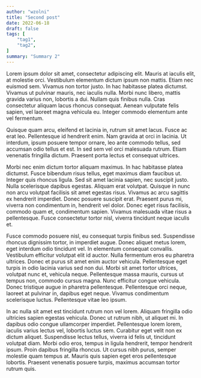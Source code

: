 ```yaml
---
author: "wzolni"
title: "Second post"
date: 2022-06-18
draft: false
tags: [
    "tag1",
    "tag2",
]
summary: "Summary 2"
---
```


Lorem ipsum dolor sit amet, consectetur adipiscing elit. Mauris at iaculis elit, at molestie orci. Vestibulum elementum dictum ipsum non mattis. Etiam nec euismod sem. Vivamus non tortor justo. In hac habitasse platea dictumst. Vivamus ut pulvinar mauris, nec iaculis nulla. Morbi nunc libero, mattis gravida varius non, lobortis a dui. Nullam quis finibus nulla. Cras consectetur aliquam lacus rhoncus consequat. Aenean vulputate felis sapien, vel laoreet magna vehicula eu. Integer commodo elementum ante vel fermentum.

Quisque quam arcu, eleifend et lacinia in, rutrum sit amet lacus. Fusce ac erat leo. Pellentesque id hendrerit enim. Nam gravida at orci in lacinia. Ut interdum, ipsum posuere tempor ornare, leo ante commodo tellus, sed accumsan odio tellus et est. In sed sem vel orci malesuada rutrum. Etiam venenatis fringilla dictum. Praesent porta lectus et consequat ultrices.

Morbi nec enim dictum tortor aliquam maximus. In hac habitasse platea dictumst. Fusce bibendum risus tellus, eget maximus diam faucibus ut. Integer quis rhoncus ligula. Sed sit amet lacinia sapien, nec suscipit justo. Nulla scelerisque dapibus egestas. Aliquam erat volutpat. Quisque in nunc non arcu volutpat facilisis sit amet egestas risus. Vivamus ac arcu sagittis ex hendrerit imperdiet. Donec posuere suscipit erat. Praesent purus mi, viverra non condimentum in, hendrerit vel dolor. Donec eget risus facilisis, commodo quam et, condimentum sapien. Vivamus malesuada vitae risus a pellentesque. Fusce consectetur tortor nisl, viverra tincidunt neque iaculis et.

Fusce commodo posuere nisl, eu consequat turpis finibus sed. Suspendisse rhoncus dignissim tortor, in imperdiet augue. Donec aliquet metus lorem, eget interdum odio tincidunt vel. In elementum consequat convallis. Vestibulum efficitur volutpat elit id auctor. Nulla fermentum eros eu pharetra ultrices. Donec et purus sit amet enim auctor vehicula. Pellentesque eget turpis in odio lacinia varius sed non dui. Morbi sit amet tortor ultrices, volutpat nunc et, vehicula neque. Pellentesque massa mauris, cursus ut tempus non, commodo cursus magna. Nunc efficitur congue vehicula. Donec tristique augue in pharetra pellentesque. Pellentesque orci neque, laoreet at pulvinar in, dapibus eget neque. Vivamus condimentum scelerisque luctus. Pellentesque vitae leo ipsum.

In ac nulla sit amet est tincidunt rutrum non vel lorem. Aliquam fringilla odio ultricies sapien egestas vehicula. Donec ut rutrum nibh, ut aliquet mi. In dapibus odio congue ullamcorper imperdiet. Pellentesque lorem lorem, iaculis varius lectus vel, lobortis luctus sem. Curabitur eget velit non ex dictum aliquet. Suspendisse lectus tellus, viverra id felis ut, tincidunt volutpat diam. Morbi odio eros, tempus in ligula hendrerit, tempor hendrerit ipsum. Proin dapibus fringilla rhoncus. Ut cursus nibh purus, semper molestie quam tempus at. Mauris quis sapien eget eros pellentesque lobortis. Praesent venenatis posuere turpis, maximus accumsan tortor rutrum quis.